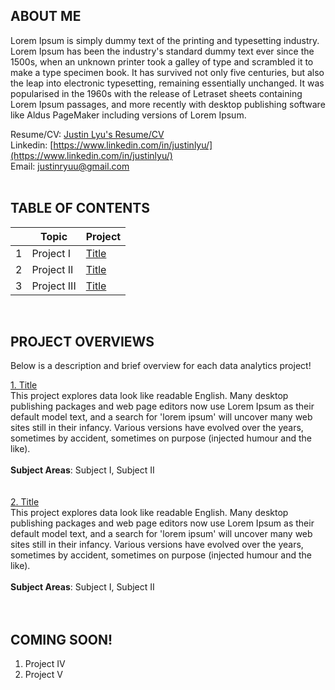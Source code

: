 ## ABOUT ME
Lorem Ipsum is simply dummy text of the printing and typesetting industry. Lorem Ipsum has been the industry's standard dummy text ever since the 1500s, when an unknown printer took a galley of type and scrambled it to make a type specimen book. It has survived not only five centuries, but also the leap into electronic typesetting, remaining essentially unchanged. It was popularised in the 1960s with the release of Letraset sheets containing Lorem Ipsum passages, and more recently with desktop publishing software like Aldus PageMaker including versions of Lorem Ipsum.

Resume/CV: [Justin Lyu's Resume/CV](https://drive.google.com/file/d/1Td0mtj0-hsXpPkrPLJIDG4fgMnF8hWPI/view?usp=sharing) <br />
Linkedin: [https://www.linkedin.com/in/justinlyu/](https://www.linkedin.com/in/justinlyu/) <br />
Email: justinryuu@gmail.com   
<br />

## TABLE OF CONTENTS

|        | Topic        | Project           |
| ------------- |-------------|-------------|
|1| Project I     | [Title](https://github_link.com) |
|2| Project II     | [Title](https://github_link.com) |
|3| Project III     | [Title](https://github_link.com) |

<br />

## PROJECT OVERVIEWS
Below is a description and brief overview for each data analytics project!

[1. Title](https://github_link.com)<br />
This project explores data look like readable English. Many desktop publishing packages and web page editors now use Lorem Ipsum as their default model text, and a search for 'lorem ipsum' will uncover many web sites still in their infancy. Various versions have evolved over the years, sometimes by accident, sometimes on purpose (injected humour and the like).<br />
<br />
**Subject Areas**: Subject I, Subject II <br />
<br />
<br />
[2. Title](https://github_link.com)<br />
This project explores data look like readable English. Many desktop publishing packages and web page editors now use Lorem Ipsum as their default model text, and a search for 'lorem ipsum' will uncover many web sites still in their infancy. Various versions have evolved over the years, sometimes by accident, sometimes on purpose (injected humour and the like).<br />
<br />
**Subject Areas**:  Subject I, Subject II <br />
<br />
<br />

## COMING SOON!
1. Project IV
2. Project V


